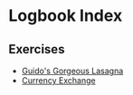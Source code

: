 # Logbook Index

## Exercises
- [Guido's Gorgeous Lasagna](./lasagna.org)
- [Currency Exchange](./exchange.org)
